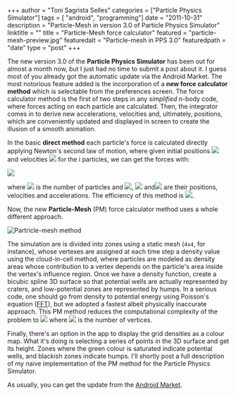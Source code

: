 +++
author = "Toni Sagrista Selles"
categories = ["Particle Physics Simulator"]
tags = [ "android", "programming"]
date = "2011-10-31"
description = "Particle-Mesh in version 3.0 of Particle Physics Simulator"
linktitle = ""
title = "Particle-Mesh force calculator"
featured = "particle-mesh-preview.jpg"
featuredalt = "Particle-mesh in PPS 3.0"
featuredpath = "date"
type = "post"
+++

The new version 3.0 of the **Particle Physics Simulator** has been out for almost a month now, but I just had no time to submit a post about it. I guess most of you already got the automatic update via the Android Market. The most notorious feature added is the incorporation of a **new force calculator method** which is selectable from the preferences screen. The force calculator method is the first of two steps in any *simplified* n-body code, where forces acting on each particle are calculated. Then, the integrator comes in to derive new accelerations, velocities and, ultimately, positions, which are conveniently updated and displayed in screen to create the illusion of a smooth animation.

In the basic **direct method** each particle's force is calculated directly applying Newton's second law of motion, where given initial positions <img class="inline" src="https://chart.googleapis.com/chart?cht=tx&amp;chl=q_i"> and velocities <img class="inline" src="https://chart.googleapis.com/chart?cht=tx&amp;chl=\dot q_i"> for the i particles, we can get the forces with:

<!--more-->

<img src="https://chart.googleapis.com/chart?cht=tx&amp;chs=40&amp;chl=f_i = m_i \ddot q_i = G \sum \frac{m_j m_k (q_k - q_j)}{|q_k q_j|^3}~~ j = 1,\cdots,n,">

where <img class="inline" src="https://chart.googleapis.com/chart?cht=tx&amp;chl=n"> is the number of particles and <img class="inline" src="https://chart.googleapis.com/chart?cht=tx&amp;chl=q_i">, <img class="inline" src="https://chart.googleapis.com/chart?cht=tx&amp;chl=\dot q_i"> and<img class="inline" src="https://chart.googleapis.com/chart?cht=tx&amp;chl=\ddot q_i"> are their positions, velocities and accelerations. The efficiency of this method is <img class="inline" src="https://chart.googleapis.com/chart?cht=tx&amp;chl=\sim O(n^2)">.

Now, the new **Particle-Mesh** (PM) force calculator method uses a whole different approach.

![Partricle-mesh method](/img/2011/10/particle-mesh.png)

The simulation are is divided into zones using a static mesh (`4x4`, for instance), whose vertexes are assigned at each time step a density value using the cloud-in-cell method, where particles are modeled as density areas whose contribution to a vertex depends on the particle's area inside the vertex's influence region. Once we have a density function, create a bicubic spline 3D surface so that potential wells are actually represented by craters, and low-potential zones are represented by humps. In a serious code, one should go from density to potential energy using Poisson's equation ([FFT](http://en.wikipedia.org/wiki/Fast_Fourier_transform)), but we adopted a fastest albeit physically inaccurate approach. This PM method reduces the computational complexity of the problem to <img class="inline" src="https://chart.googleapis.com/chart?cht=tx&amp;chl=%5Csim%20O(n%20%2B%20n_g%20%5Ccdot%20log%20%5Ccdot%20n_g)"> where <img class="inline" src="https://chart.googleapis.com/chart?cht=tx&amp;chl=n_g"> is the number of vertices.

Finally, there's an option in the app to display the grid densities as a colour map. What it's doing is selecting a series of points in the 3D surface and get its height. Zones where the green colour is saturated indicate potential wells, and blackish zones indicate humps. I'll shortly post a full description of my naive implementation of the PM method for the Particle Physics Simulator.

As usually, you can get the update from the [Android Market](https://market.android.com/details?id=com.tss.android).
